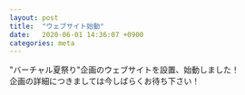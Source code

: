 ```yaml
---
layout: post
title:  "ウェブサイト始動"
date:   2020-06-01 14:36:07 +0900
categories: meta
---
```


"バーチャル夏祭り"企画のウェブサイトを設置、始動しました！  
企画の詳細につきましては今しばらくお待ち下さい！  
